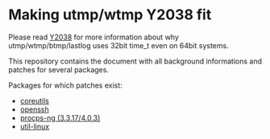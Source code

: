# Making utmp/wtmp Y2038 fit

Please read [Y2038](Y2038.md) for more information about why utmp/wtmp/btmp/lastlog uses 32bit time_t even on 64bit systems.

This repository contains the document with all background informations and patches for several packages.

Packages for which patches exist:
* [coreutils](patches/coreutils/)
* [openssh](patches/openssh/)
* [procps-ng (3.3.17/4.0.3)](patches/procps-ng/)
* [util-linux](patches/util-linux/)
